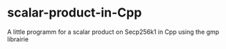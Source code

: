 # scalar-product-in-Cpp
A little programm for a scalar product on Secp256k1 in Cpp using the gmp librairie
